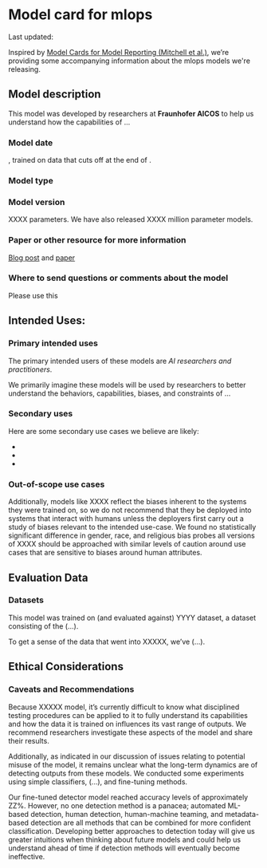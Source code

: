 # Model card for mlops

Last updated: <Month> <Year>

Inspired by [Model Cards for Model Reporting (Mitchell et al.)](https://arxiv.org/abs/1810.03993), we’re providing some
accompanying information about the mlops models we're releasing.

## Model description

This model was developed by researchers at **Fraunhofer AICOS** to help us understand how the capabilities of ...

### Model date

<Month> <Year>, trained on data that cuts off at the end of <Year>.

### Model type

### Model version

XXXX parameters. We have also released XXXX million parameter models.

### Paper or other resource for more information

[Blog post](<>) and [paper](<>)

### Where to send questions or comments about the model

Please use this

## Intended Uses:

### Primary intended uses

The primary intended users of these models are *AI researchers and practitioners*.

We primarily imagine these models will be used by researchers to better understand the behaviors, capabilities,
biases, and constraints of ...

### Secondary uses

Here are some secondary use cases we believe are likely:

-
-
-

### Out-of-scope use cases

Additionally, models like XXXX reflect the biases inherent to the systems they were trained on, so we do not recommend
that they be deployed into systems that interact with humans unless the deployers first carry out a study of biases
relevant to the intended use-case. We found no statistically significant difference in gender, race, and religious bias
probes all versions of XXXX should be approached with similar levels of caution around use cases that are sensitive to
biases around human attributes.

## Evaluation Data

### Datasets

This model was trained on (and evaluated against) YYYY dataset, a dataset consisting of the (...).

To get a sense of the data that went into XXXXX, we’ve (...).

## Ethical Considerations

### Caveats and Recommendations

Because XXXXX model, it’s currently difficult to know what disciplined testing procedures can be applied to it to fully
understand its capabilities and how the data it is trained on influences its vast range of outputs. We recommend researchers
investigate these aspects of the model and share their results.

Additionally, as indicated in our discussion of issues relating to potential misuse of the model, it remains unclear what
the long-term dynamics are of detecting outputs from these models. We conducted some experiments using simple classifiers,
(...), and fine-tuning methods.

Our fine-tuned detector model reached accuracy levels of approximately ZZ%. However, no one detection method is a panacea;
automated ML-based detection, human detection, human-machine teaming, and metadata-based detection are all methods that
can be combined for more confident classification. Developing better approaches to detection today will give us greater
intuitions when thinking about future models and could help us understand ahead of time if detection methods will
eventually become ineffective.
